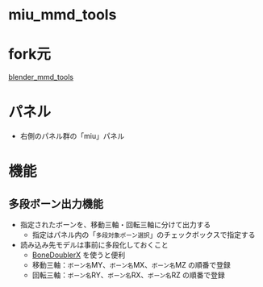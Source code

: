 miu_mmd_tools 
===========

# fork元

[blender_mmd_tools](https://github.com/powroupi/blender_mmd_tools/)

# パネル

- 右側のパネル群の「miu」パネル

# 機能

## 多段ボーン出力機能

- 指定されたボーンを、移動三軸・回転三軸に分けて出力する
    - 指定はパネル内の「`多段対象ボーン選択`」のチェックボックスで指定する
- 読み込み先モデルは事前に多段化しておくこと
    - [BoneDoublerX](http://www.paperguitar.com/mmd-related-items/135-bonedobulerx.html) を使うと便利
    - 移動三軸：`ボーン名`MY、`ボーン名`MX、`ボーン名`MZ の順番で登録
    - 回転三軸：`ボーン名`RY、`ボーン名`RX、`ボーン名`RZ の順番で登録

